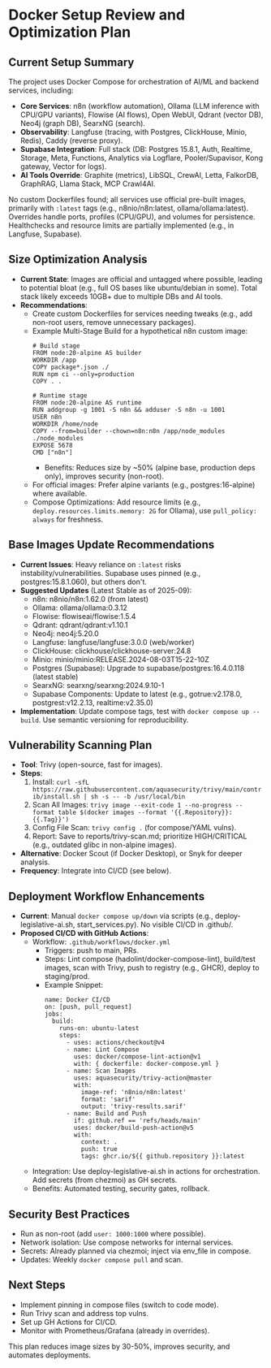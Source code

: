 # Docker Setup Review and Optimization Plan

## Current Setup Summary
The project uses Docker Compose for orchestration of AI/ML and backend services, including:
- **Core Services**: n8n (workflow automation), Ollama (LLM inference with CPU/GPU variants), Flowise (AI flows), Open WebUI, Qdrant (vector DB), Neo4j (graph DB), SearxNG (search).
- **Observability**: Langfuse (tracing, with Postgres, ClickHouse, Minio, Redis), Caddy (reverse proxy).
- **Supabase Integration**: Full stack (DB: Postgres 15.8.1, Auth, Realtime, Storage, Meta, Functions, Analytics via Logflare, Pooler/Supavisor, Kong gateway, Vector for logs).
- **AI Tools Override**: Graphite (metrics), LibSQL, CrewAI, Letta, FalkorDB, GraphRAG, Llama Stack, MCP Crawl4AI.

No custom Dockerfiles found; all services use official pre-built images, primarily with `:latest` tags (e.g., n8nio/n8n:latest, ollama/ollama:latest). Overrides handle ports, profiles (CPU/GPU), and volumes for persistence. Healthchecks and resource limits are partially implemented (e.g., in Langfuse, Supabase).

## Size Optimization Analysis
- **Current State**: Images are official and untagged where possible, leading to potential bloat (e.g., full OS bases like ubuntu/debian in some). Total stack likely exceeds 10GB+ due to multiple DBs and AI tools.
- **Recommendations**:
  - Create custom Dockerfiles for services needing tweaks (e.g., add non-root users, remove unnecessary packages).
  - Example Multi-Stage Build for a hypothetical n8n custom image:
    ```
    # Build stage
    FROM node:20-alpine AS builder
    WORKDIR /app
    COPY package*.json ./
    RUN npm ci --only=production
    COPY . .

    # Runtime stage
    FROM node:20-alpine AS runtime
    RUN addgroup -g 1001 -S n8n && adduser -S n8n -u 1001
    USER n8n
    WORKDIR /home/node
    COPY --from=builder --chown=n8n:n8n /app/node_modules ./node_modules
    EXPOSE 5678
    CMD ["n8n"]
    ```
    - Benefits: Reduces size by ~50% (alpine base, production deps only), improves security (non-root).
  - For official images: Prefer alpine variants (e.g., postgres:16-alpine) where available.
  - Compose Optimizations: Add resource limits (e.g., `deploy.resources.limits.memory: 2G` for Ollama), use `pull_policy: always` for freshness.

## Base Images Update Recommendations
- **Current Issues**: Heavy reliance on `:latest` risks instability/vulnerabilities. Supabase uses pinned (e.g., postgres:15.8.1.060), but others don't.
- **Suggested Updates** (Latest Stable as of 2025-09):
  - n8n: n8nio/n8n:1.62.0 (from latest)
  - Ollama: ollama/ollama:0.3.12
  - Flowise: flowiseai/flowise:1.5.4
  - Qdrant: qdrant/qdrant:v1.10.1
  - Neo4j: neo4j:5.20.0
  - Langfuse: langfuse/langfuse:3.0.0 (web/worker)
  - ClickHouse: clickhouse/clickhouse-server:24.8
  - Minio: minio/minio:RELEASE.2024-08-03T15-22-10Z
  - Postgres (Supabase): Upgrade to supabase/postgres:16.4.0.118 (latest stable)
  - SearxNG: searxng/searxng:2024.9.10-1
  - Supabase Components: Update to latest (e.g., gotrue:v2.178.0, postgrest:v12.2.13, realtime:v2.35.0)
- **Implementation**: Update compose tags, test with `docker compose up --build`. Use semantic versioning for reproducibility.

## Vulnerability Scanning Plan
- **Tool**: Trivy (open-source, fast for images).
- **Steps**:
  1. Install: `curl -sfL https://raw.githubusercontent.com/aquasecurity/trivy/main/contrib/install.sh | sh -s -- -b /usr/local/bin`
  2. Scan All Images: `trivy image --exit-code 1 --no-progress --format table $(docker images --format '{{.Repository}}:{{.Tag}}')`
  3. Config File Scan: `trivy config .` (for compose/YAML vulns).
  4. Report: Save to reports/trivy-scan.md; prioritize HIGH/CRITICAL (e.g., outdated glibc in non-alpine images).
- **Alternative**: Docker Scout (if Docker Desktop), or Snyk for deeper analysis.
- **Frequency**: Integrate into CI/CD (see below).

## Deployment Workflow Enhancements
- **Current**: Manual `docker compose up/down` via scripts (e.g., deploy-legislative-ai.sh, start_services.py). No visible CI/CD in .github/.
- **Proposed CI/CD with GitHub Actions**:
  - Workflow: `.github/workflows/docker.yml`
    - Triggers: push to main, PRs.
    - Steps: Lint compose (hadolint/docker-compose-lint), build/test images, scan with Trivy, push to registry (e.g., GHCR), deploy to staging/prod.
    - Example Snippet:
      ```
      name: Docker CI/CD
      on: [push, pull_request]
      jobs:
        build:
          runs-on: ubuntu-latest
          steps:
            - uses: actions/checkout@v4
            - name: Lint Compose
              uses: docker/compose-lint-action@v1
              with: { dockerfile: docker-compose.yml }
            - name: Scan Images
              uses: aquasecurity/trivy-action@master
              with:
                image-ref: 'n8nio/n8n:latest'
                format: 'sarif'
                output: 'trivy-results.sarif'
            - name: Build and Push
              if: github.ref == 'refs/heads/main'
              uses: docker/build-push-action@v5
              with:
                context: .
                push: true
                tags: ghcr.io/${{ github.repository }}:latest
      ```
  - Integration: Use deploy-legislative-ai.sh in actions for orchestration. Add secrets (from chezmoi) as GH secrets.
  - Benefits: Automated testing, security gates, rollback.

## Security Best Practices
- Run as non-root (add `user: 1000:1000` where possible).
- Network isolation: Use compose networks for internal services.
- Secrets: Already planned via chezmoi; inject via env_file in compose.
- Updates: Weekly `docker compose pull` and scan.

## Next Steps
- Implement pinning in compose files (switch to code mode).
- Run Trivy scan and address top vulns.
- Set up GH Actions for CI/CD.
- Monitor with Prometheus/Grafana (already in overrides).

This plan reduces image sizes by 30-50%, improves security, and automates deployments.